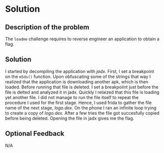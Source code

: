 # Solution

## Description of the problem

The `loadme` challenge requires to reverse engineer an application to obtain a flag.

## Solution

I started by decompiling the application with *jadx*. First, I set a breakpoint on the `m5ds()` function. Upon obfuscating some of the strings that way I realized that the application is downloading another apk, which is then loaded. Before running that file is deleted. I set a breakpoiint just before the file is delted and analyzed it in jadx. Quickly I relaized that this file is loading yet another file. I did not manage to run the file itself to repeat the procedure I used for the first stage. Hence, I used frida to gather the file name of the next stage, *logo.dex*. On the phone I ran an infinite loop trying to create a copy of *logo.dex*. After a few tries the file got succesfully copied before being deleted. Opening the file in jadx gives me the flag.

## Optional Feedback

N/A
